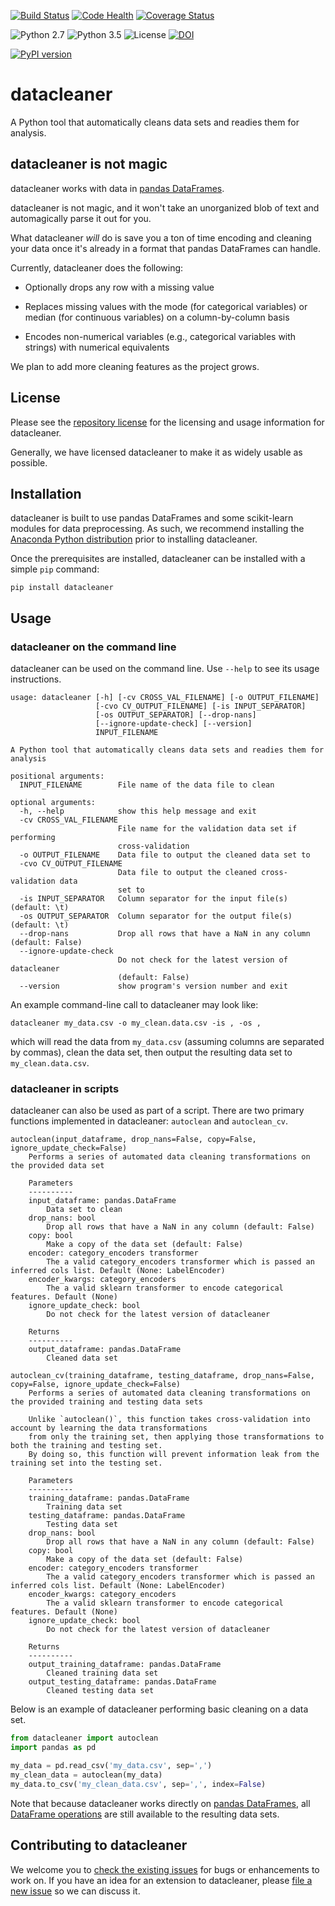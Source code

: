 [![Build Status](https://travis-ci.org/rhiever/datacleaner.svg?branch=master)](https://travis-ci.org/rhiever/datacleaner)
[![Code Health](https://landscape.io/github/rhiever/datacleaner/master/landscape.svg?style=flat)](https://landscape.io/github/rhiever/datacleaner/master)
[![Coverage Status](https://coveralls.io/repos/github/rhiever/datacleaner/badge.svg?branch=master)](https://coveralls.io/github/rhiever/datacleaner?branch=master)

![Python 2.7](https://img.shields.io/badge/python-2.7-blue.svg)
![Python 3.5](https://img.shields.io/badge/python-3.5-blue.svg)
![License](https://img.shields.io/badge/license-MIT%20License-blue.svg)
[![DOI](https://zenodo.org/badge/20747/rhiever/datacleaner.svg)](https://zenodo.org/badge/latestdoi/20747/rhiever/datacleaner)

[![PyPI version](https://badge.fury.io/py/datacleaner.svg)](https://badge.fury.io/py/datacleaner)


# datacleaner

A Python tool that automatically cleans data sets and readies them for analysis.

## datacleaner is not magic

datacleaner works with data in [pandas DataFrames](http://pandas.pydata.org/pandas-docs/stable/generated/pandas.DataFrame.html).

datacleaner is not magic, and it won't take an unorganized blob of text and automagically parse it out for you.

What datacleaner *will* do is save you a ton of time encoding and cleaning your data once it's already in a format that pandas DataFrames can handle.

Currently, datacleaner does the following:

* Optionally drops any row with a missing value

* Replaces missing values with the mode (for categorical variables) or median (for continuous variables) on a column-by-column basis

* Encodes non-numerical variables (e.g., categorical variables with strings) with numerical equivalents

We plan to add more cleaning features as the project grows.

## License

Please see the [repository license](https://github.com/rhiever/datacleaner/blob/master/LICENSE) for the licensing and usage information for datacleaner.

Generally, we have licensed datacleaner to make it as widely usable as possible.

## Installation

datacleaner is built to use pandas DataFrames and some scikit-learn modules for data preprocessing. As such, we recommend installing the [Anaconda Python distribution](https://www.continuum.io/downloads) prior to installing datacleaner.

Once the prerequisites are installed, datacleaner can be installed with a simple `pip` command:

```
pip install datacleaner
```

## Usage

### datacleaner on the command line

datacleaner can be used on the command line. Use `--help` to see its usage instructions.

```
usage: datacleaner [-h] [-cv CROSS_VAL_FILENAME] [-o OUTPUT_FILENAME]
                   [-cvo CV_OUTPUT_FILENAME] [-is INPUT_SEPARATOR]
                   [-os OUTPUT_SEPARATOR] [--drop-nans]
                   [--ignore-update-check] [--version]
                   INPUT_FILENAME

A Python tool that automatically cleans data sets and readies them for analysis

positional arguments:
  INPUT_FILENAME        File name of the data file to clean

optional arguments:
  -h, --help            show this help message and exit
  -cv CROSS_VAL_FILENAME
                        File name for the validation data set if performing
                        cross-validation
  -o OUTPUT_FILENAME    Data file to output the cleaned data set to
  -cvo CV_OUTPUT_FILENAME
                        Data file to output the cleaned cross-validation data
                        set to
  -is INPUT_SEPARATOR   Column separator for the input file(s) (default: \t)
  -os OUTPUT_SEPARATOR  Column separator for the output file(s) (default: \t)
  --drop-nans           Drop all rows that have a NaN in any column (default: False)
  --ignore-update-check
                        Do not check for the latest version of datacleaner
                        (default: False)
  --version             show program's version number and exit
```

An example command-line call to datacleaner may look like:

```
datacleaner my_data.csv -o my_clean.data.csv -is , -os ,
```

which will read the data from `my_data.csv` (assuming columns are separated by commas), clean the data set, then output the resulting data set to `my_clean.data.csv`.

### datacleaner in scripts

datacleaner can also be used as part of a script. There are two primary functions implemented in datacleaner: `autoclean` and `autoclean_cv`.

```
autoclean(input_dataframe, drop_nans=False, copy=False, ignore_update_check=False)
    Performs a series of automated data cleaning transformations on the provided data set
    
    Parameters
    ----------
    input_dataframe: pandas.DataFrame
        Data set to clean
    drop_nans: bool
        Drop all rows that have a NaN in any column (default: False)
    copy: bool
        Make a copy of the data set (default: False) 
    encoder: category_encoders transformer
        The a valid category_encoders transformer which is passed an inferred cols list. Default (None: LabelEncoder)
    encoder_kwargs: category_encoders
        The a valid sklearn transformer to encode categorical features. Default (None)
    ignore_update_check: bool
        Do not check for the latest version of datacleaner

    Returns
    ----------
    output_dataframe: pandas.DataFrame
        Cleaned data set
```

```
autoclean_cv(training_dataframe, testing_dataframe, drop_nans=False, copy=False, ignore_update_check=False)
    Performs a series of automated data cleaning transformations on the provided training and testing data sets
    
    Unlike `autoclean()`, this function takes cross-validation into account by learning the data transformations
    from only the training set, then applying those transformations to both the training and testing set.
    By doing so, this function will prevent information leak from the training set into the testing set.
    
    Parameters
    ----------
    training_dataframe: pandas.DataFrame
        Training data set
    testing_dataframe: pandas.DataFrame
        Testing data set
    drop_nans: bool
        Drop all rows that have a NaN in any column (default: False)
    copy: bool
        Make a copy of the data set (default: False)  
    encoder: category_encoders transformer
        The a valid category_encoders transformer which is passed an inferred cols list. Default (None: LabelEncoder)
    encoder_kwargs: category_encoders
        The a valid sklearn transformer to encode categorical features. Default (None)
    ignore_update_check: bool
        Do not check for the latest version of datacleaner

    Returns
    ----------
    output_training_dataframe: pandas.DataFrame
        Cleaned training data set
    output_testing_dataframe: pandas.DataFrame
        Cleaned testing data set
```

Below is an example of datacleaner performing basic cleaning on a data set.

```python
from datacleaner import autoclean
import pandas as pd

my_data = pd.read_csv('my_data.csv', sep=',')
my_clean_data = autoclean(my_data)
my_data.to_csv('my_clean_data.csv', sep=',', index=False)
```

Note that because datacleaner works directly on [pandas DataFrames](http://pandas.pydata.org/pandas-docs/stable/10min.html), all [DataFrame operations](http://pandas.pydata.org/pandas-docs/stable/generated/pandas.DataFrame.html) are still available to the resulting data sets.

## Contributing to datacleaner

We welcome you to [check the existing issues](https://github.com/rhiever/datacleaner/issues/) for bugs or enhancements to work on. If you have an idea for an extension to datacleaner, please [file a new issue](https://github.com/rhiever/datacleaner/issues/new) so we can discuss it.
